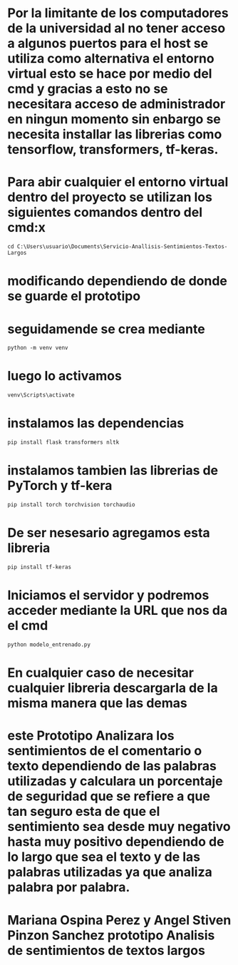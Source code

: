 # Por la limitante de los computadores de la universidad al no tener acceso a algunos puertos para el host se utiliza como alternativa el entorno virtual esto se hace por medio del cmd y gracias a esto no se necesitara acceso de administrador en ningun momento sin enbargo se necesita installar las librerias como tensorflow, transformers, tf-keras.

# Para abir cualquier el entorno virtual dentro del proyecto se utilizan los siguientes comandos dentro del cmd:x

 `cd C:\Users\usuario\Documents\Servicio-Anallisis-Sentimientos-Textos-Largos`

# modificando dependiendo de donde se guarde el prototipo

# seguidamende se crea mediante

 `python -m venv venv`

# luego lo activamos

 `venv\Scripts\activate`

# instalamos las dependencias

`pip install flask transformers nltk`
 
# instalamos tambien las librerias de PyTorch y tf-kera

`pip install torch torchvision torchaudio`
# De ser nesesario agregamos esta libreria
`pip install tf-keras`


# Iniciamos el servidor y podremos acceder mediante la URL que nos da el cmd

`python modelo_entrenado.py`

# En cualquier caso de necesitar cualquier libreria descargarla de la misma manera que las demas

# este Prototipo Analizara los sentimientos de el comentario o texto dependiendo de las palabras utilizadas y calculara un porcentaje de seguridad que se refiere a que tan seguro esta de que el sentimiento sea desde muy negativo hasta muy positivo dependiendo de lo largo que sea el texto y de las palabras utilizadas ya que analiza palabra por palabra.

# Mariana Ospina Perez y Angel Stiven Pinzon Sanchez prototipo Analisis de sentimientos de textos largos
